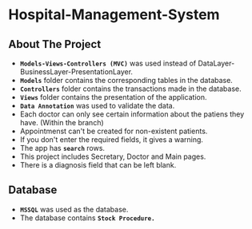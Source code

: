 # Hospital-Management-System

###

## About The Project


- **`Models-Views-Controllers (MVC)`** was used instead of DataLayer-BusinessLayer-PresentationLayer.
- **`Models`** folder contains the corresponding tables in the database.
- **`Controllers`** folder contains the transactions made in the database.
- **`Views`** folder contains the presentation of the application.
- **`Data Annotation`** was used to validate the data.
- Each doctor can only see certain information about the patiens they have. (Within the branch)
- Appointmenst can't be created for non-existent patients.
- If you don't enter the required fields, it gives a warning.
- The app has **`search`** rows.
- This project includes Secretary, Doctor and Main pages.
- There is a diagnosis field that can be left blank.

###


## Database


- **`MSSQL`** was used as the database.
- The database contains **`Stock Procedure.`**


